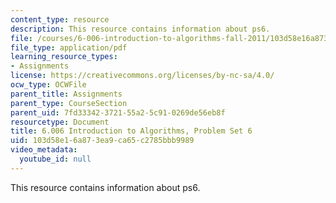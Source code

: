 ```yaml
---
content_type: resource
description: This resource contains information about ps6.
file: /courses/6-006-introduction-to-algorithms-fall-2011/103d58e16a873ea9ca65c2785bbb9989_MIT6_006F11_ps6.pdf
file_type: application/pdf
learning_resource_types:
- Assignments
license: https://creativecommons.org/licenses/by-nc-sa/4.0/
ocw_type: OCWFile
parent_title: Assignments
parent_type: CourseSection
parent_uid: 7fd33342-3721-55a2-5c91-0269de56eb8f
resourcetype: Document
title: 6.006 Introduction to Algorithms, Problem Set 6
uid: 103d58e1-6a87-3ea9-ca65-c2785bbb9989
video_metadata:
  youtube_id: null
---
```

This resource contains information about ps6.